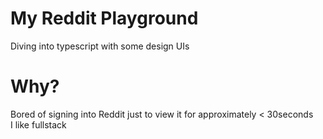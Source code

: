 # My Reddit Playground
Diving into typescript with some design UIs

# Why?
Bored of signing into Reddit just to view it for approximately < 30seconds\
I like fullstack
